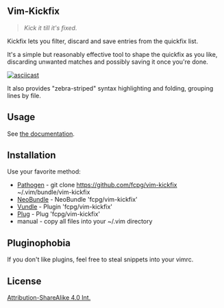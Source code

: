 Vim-Kickfix
------------

> _Kick it till it's fixed._

Kickfix lets you filter, discard and save entries from the quickfix list.

It's a simple but reasonably effective tool to shape the quickfix as you like,
discarding unwanted matches and possibly saving it once you're done.

[![asciicast](https://asciinema.org/a/iIfNKV7cK1UqdBnSAhoZksNLe.png)](https://asciinema.org/a/iIfNKV7cK1UqdBnSAhoZksNLe)

It also provides "zebra-striped" syntax highlighting and folding, grouping
lines by file.

Usage
------
See [the documentation](doc/kickfix.txt).

Installation
-------------
Use your favorite method:
*  [Pathogen][1] - git clone https://github.com/fcpg/vim-kickfix ~/.vim/bundle/vim-kickfix
*  [NeoBundle][2] - NeoBundle 'fcpg/vim-kickfix'
*  [Vundle][3] - Plugin 'fcpg/vim-kickfix'
*  [Plug][4] - Plug 'fcpg/vim-kickfix'
*  manual - copy all files into your ~/.vim directory

Pluginophobia
--------------
If you don't like plugins, feel free to steal snippets into your vimrc.

License
--------
[Attribution-ShareAlike 4.0 Int.](https://creativecommons.org/licenses/by-sa/4.0/)

[1]: https://github.com/tpope/vim-pathogen
[2]: https://github.com/Shougo/neobundle.vim
[3]: https://github.com/gmarik/vundle
[4]: https://github.com/junegunn/vim-plug

